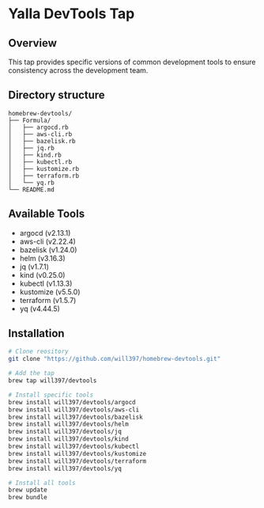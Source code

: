 # Yalla DevTools Tap

## Overview
This tap provides specific versions of common development tools to ensure consistency across the development team.

## Directory structure
```
homebrew-devtools/
├── Formula/
│   ├── argocd.rb
│   ├── aws-cli.rb
│   ├── bazelisk.rb
│   ├── jq.rb
│   ├── kind.rb
│   ├── kubectl.rb
│   ├── kustomize.rb
│   ├── terraform.rb
│   └── yq.rb
└── README.md
```

## Available Tools
- argocd (v2.13.1)
- aws-cli (v2.22.4)
- bazelisk (v1.24.0)
- helm (v3.16.3)
- jq (v1.7.1)
- kind (v0.25.0)
- kubectl (v1.13.3)
- kustomize (v5.5.0)
- terraform (v1.5.7)
- yq (v4.44.5)

## Installation

```bash
# Clone reository
git clone "https://github.com/will397/homebrew-devtools.git"

# Add the tap
brew tap will397/devtools

# Install specific tools
brew install will397/devtools/argocd
brew install will397/devtools/aws-cli
brew install will397/devtools/bazelisk
brew install will397/devtools/helm
brew install will397/devtools/jq
brew install will397/devtools/kind
brew install will397/devtools/kubectl
brew install will397/devtools/kustomize
brew install will397/devtools/terraform
brew install will397/devtools/yq

# Install all tools
brew update
brew bundle
```
